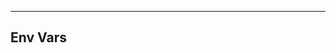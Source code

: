 <!-- Space: Emacs -->
<!-- Parent: Project -->
<!-- Title: Env Vars -->

<!-- Label: Emacs -->
<!-- Label: Project -->
<!-- Label: Env Vars -->
<!-- Include: docs/disclaimer.md -->
<!-- Include: ac:toc -->

---

## Env Vars
